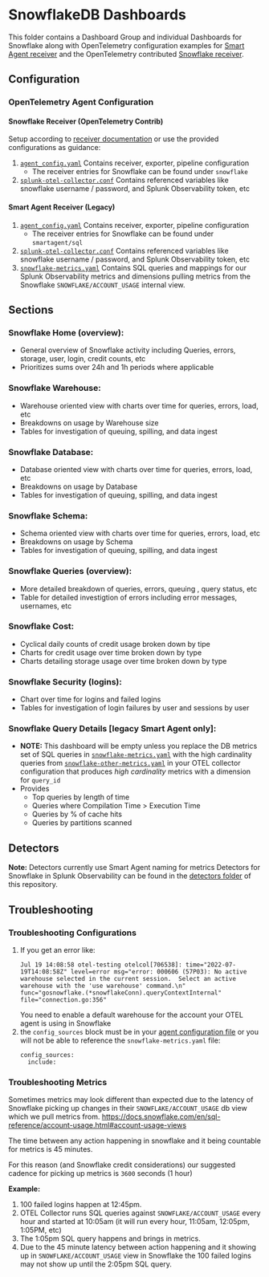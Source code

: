 # SnowflakeDB Dashboards

This folder contains a Dashboard Group and individual Dashboards for Snowflake along with OpenTelemetry configuration examples for [Smart Agent receiver](https://docs.splunk.com/observability/en/gdi/monitors-databases/sql.html#collect-snowflake-performance-and-usage-metrics) and the OpenTelemetry contributed [Snowflake receiver](https://github.com/open-telemetry/opentelemetry-collector-contrib/tree/main/receiver/snowflakereceiver).

## Configuration

### OpenTelemetry Agent Configuration

#### Snowflake Receiver (OpenTelemetry Contrib)
Setup according to [receiver documentation](https://github.com/open-telemetry/opentelemetry-collector-contrib/tree/main/receiver/snowflakereceiver) or use the provided configurations as guidance:
1.  [`agent_config.yaml`](./Configuration/snowflake-receiver/agent_config.yaml) Contains receiver, exporter, pipeline configuration
    - The receiver entries for Snowflake can be found under `snowflake`
2. [`splunk-otel-collector.conf`](./Configuration/snowflake-receiver/splunk-otel-collector.conf) Contains referenced variables like snowflake username / password, and Splunk Observability token, etc

#### Smart Agent Receiver (Legacy)
1. [`agent_config.yaml`](./Configuration/agent_config.yaml) Contains receiver, exporter, pipeline configuration
    - The receiver entries for Snowflake can be found under `smartagent/sql`
2. [`splunk-otel-collector.conf`](./Configuration/splunk-otel-collector.conf) Contains referenced variables like snowflake username / password, and Splunk Observability token, etc
3. [`snowflake-metrics.yaml`](./Configuration/snowflake-metrics.yaml) Contains SQL queries and mappings for our Splunk Observability metrics and dimensions pulling metrics from the Snowflake `SNOWFLAKE/ACCOUNT_USAGE` internal view.

## Sections
### Snowflake Home (overview):
  - General overview of Snowflake activity including Queries, errors, storage, user, login, credit counts, etc
  - Prioritizes sums over 24h and 1h periods where applicable

### Snowflake Warehouse:
  - Warehouse oriented view with charts over time for queries, errors, load, etc
  - Breakdowns on usage by Warehouse size
  - Tables for investigation of queuing, spilling, and data ingest


### Snowflake Database:
  - Database oriented view with charts over time for queries, errors, load, etc
  - Breakdowns on usage by Database
  - Tables for investigation of queuing, spilling, and data ingest


### Snowflake Schema:
  - Schema oriented view with charts over time for queries, errors, load, etc
  - Breakdowns on usage by Schema
  - Tables for investigation of queuing, spilling, and data ingest


### Snowflake Queries (overview):
  - More detailed breakdown of queries, errors, queuing , query status, etc
  - Table for detailed investigtion of errors including error messages, usernames, etc

### Snowflake Cost:
  - Cyclical daily counts of credit usage broken down by tipe
  - Charts for credit usage over time broken down by type
  - Charts detailing storage usage over time broken down by type

### Snowflake Security (logins):
  - Chart over time for logins and failed logins
  - Tables for investigation of login failures by user and sessions by user

### Snowflake Query Details [legacy Smart Agent only]:
- **NOTE:** This dashboard will be empty unless you replace the DB metrics set of SQL queries in [`snowflake-metrics.yaml`](./Configuration/snowflake-metrics.yaml) with the high cardinality queries from [`snowflake-other-metrics.yaml`](./Configuration/snowflake-other-metrics.yaml) in your OTEL collector configuration that produces *high cardinality* metrics with a dimension for `query_id`
- Provides 
  - Top queries by length of time
  - Queries where Compilation Time > Execution Time
  - Queries by % of cache hits
  - Queries by partitions scanned

## Detectors
**Note:** Detectors currently use Smart Agent naming for metrics
Detectors for Snowflake in Splunk Observability can be found in the [detectors folder](../../detectors/snowflakedb/) of this repository.

## Troubleshooting 

### Troubleshooting Configurations
1. If you get an error like:
    ```
    Jul 19 14:08:58 otel-testing otelcol[706538]: time="2022-07-19T14:08:58Z" level=error msg="error: 000606 (57P03): No active warehouse selected in the current session.  Select an active warehouse with the 'use warehouse' command.\n" 
    func="gosnowflake.(*snowflakeConn).queryContextInternal" file="connection.go:356"
    ```
    You need to enable a default warehouse for the account your OTEL agent is using in Snowflake
2. the `config_sources` block must be in your [agent configuration file](./Configuration/agent_config.yaml) or you will not be able to reference the `snowflake-metrics.yaml` file:
    ```
    config_sources:
      include:
    ```


### Troubleshooting Metrics
Sometimes metrics may look different than expected due to the latency of Snowflake picking up changes in their `SNOWFLAKE/ACCOUNT_USAGE` db view which we pull metrics from.
https://docs.snowflake.com/en/sql-reference/account-usage.html#account-usage-views

The time between any action happening in snowflake and it being countable for metrics is 45 minutes.

For this reason (and Snowflake credit considerations) our suggested cadence for picking up metrics is `3600` seconds (1 hour)

**Example:**
1. 100 failed logins happen at 12:45pm. 
2. OTEL Collector runs SQL queries against `SNOWFLAKE/ACCOUNT_USAGE` every hour and started at 10:05am (it will run every hour, 11:05am, 12:05pm, 1:05PM, etc)
3. The 1:05pm SQL query happens and brings in metrics.
4. Due to the 45 minute latency between action happening and it showing up in `SNOWFLAKE/ACCOUNT_USAGE` view in Snowflake the 100 failed logins may not show up until the 2:05pm SQL query.  
